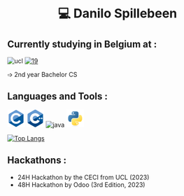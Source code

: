 <h1 align="center"> 💻 Danilo Spillebeen </h1>
<h2 align="left"> Currently studying in Belgium at : </h2>
<p align ="left> 

<a href="https://uclouvain.be/fr/index.html" target="_blank" rel="noreferrer noopener">
    <img src="https://upload.wikimedia.org/wikipedia/commons/thumb/7/72/UCLouvain_logo.svg/2560px-UCLouvain_logo.svg.png" alt="ucl" height="70">
</a>
<a href="https://campus19.be/" target="_blank" rel="noreferrer noopener">
    <img src="https://cdn.dorik.com/60d9e60019777c001197de7e/629a22a6e91a890012ba18dc/images/19-blanc_yd72cr9s.png" alt="19" height="70">
</a>
<p>➩  2nd year Bachelor CS</p>
</p>

<h2 align="left">Languages and Tools :</h2>
<p align="left">

<!-- Languages Pictures -->
<img src="https://raw.githubusercontent.com/devicons/devicon/master/icons/c/c-original.svg" alt="c" width="40" height="40"/>
<img src="https://raw.githubusercontent.com/devicons/devicon/master/icons/cplusplus/cplusplus-original.svg" alt="c++" width="40" height="40"/>
<img src="https://cdn4.iconfinder.com/data/icons/logos-and-brands/512/181_Java_logo_logos-512.png" alt="java" width="40" height="40"/>
<img src="https://raw.githubusercontent.com/devicons/devicon/master/icons/python/python-original.svg" alt="python" width="40" height="40"/>

</p>


 [![Top Langs](https://github-readme-stats.vercel.app/api/top-langs/?username=dspilleb&layout=compact)](https://github.com/anuraghazra/github-readme-stats) 

 
<h2 align="left">Hackathons :</h2>
<ul>
  <li>24H Hackathon by the CECI from UCL (2023) </li>
  <li>48H Hackathon by Odoo (3rd Edition, 2023)</li>
</ul>  
